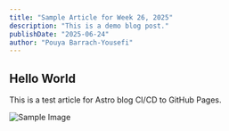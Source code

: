 ```yaml
---
title: "Sample Article for Week 26, 2025"
description: "This is a demo blog post."
publishDate: "2025-06-24"
author: "Pouya Barrach-Yousefi"
---
```


## Hello World

This is a test article for Astro blog CI/CD to GitHub Pages.

![Sample Image](./images/sample.png)

